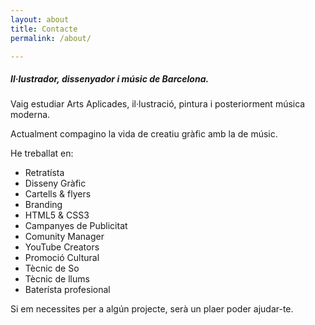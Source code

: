 ```yaml
---
layout: about
title: Contacte
permalink: /about/

---
```


##### Il·lustrador, dissenyador i músic de Barcelona.

Vaig estudiar Arts Aplicades, il·lustració, pintura i posteriorment música moderna.

Actualment compagino la vida de creatiu gràfic amb la de músic.

He treballat en:

* Retratísta
* Disseny Gràfic
* Cartells & flyers
* Branding
* HTML5 & CSS3
* Campanyes de Publicitat
* Comunity Manager
* YouTube Creators
* Promoció Cultural
* Tècnic de So
* Tècnic de llums
* Baterísta profesional

Si em necessites per a algún projecte, serà un plaer poder ajudar-te.